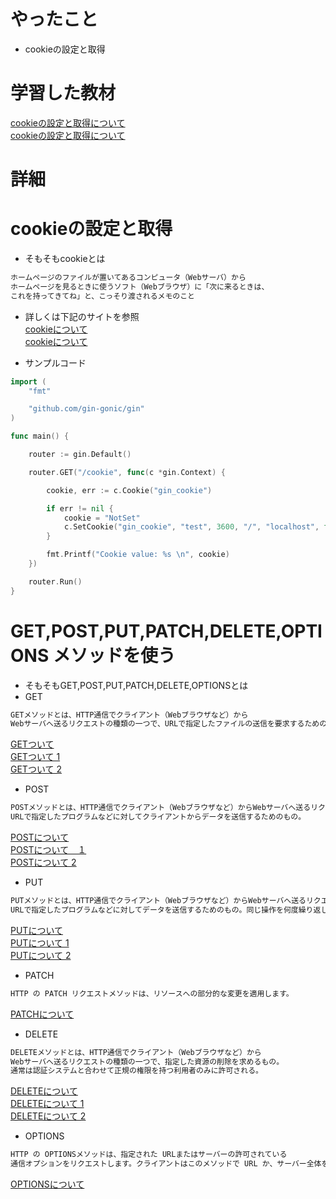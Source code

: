 # やったこと
- cookieの設定と取得


# 学習した教材
<a href="https://gin-gonic.com/ja/docs/examples/cookie/">cookieの設定と取得について</a><br>
<a href="[a/docs/examples/http-method/)](https://gin-gonic.com/ja/docs/examples/http-method/)">cookieの設定と取得について</a><br>


# 詳細
# cookieの設定と取得
- そもそもcookieとは
```go
ホームページのファイルが置いてあるコンピュータ（Webサーバ）から
ホームページを見るときに使うソフト（Webブラウザ）に「次に来るときは、
これを持ってきてね」と、こっそり渡されるメモのこと
```
- 詳しくは下記のサイトを参照<br>
<a href="https://wa3.i-3-i.info/word1725.html">cookieについて</a><br>
<a href="https://time-space.kddi.com/ict-keywords/20180726/2392">cookieについて</a><br>

- サンプルコード
```go
import (
    "fmt"

    "github.com/gin-gonic/gin"
)

func main() {

    router := gin.Default()

    router.GET("/cookie", func(c *gin.Context) {

        cookie, err := c.Cookie("gin_cookie")

        if err != nil {
            cookie = "NotSet"
            c.SetCookie("gin_cookie", "test", 3600, "/", "localhost", false, true)
        }

        fmt.Printf("Cookie value: %s \n", cookie)
    })

    router.Run()
}
```

# GET,POST,PUT,PATCH,DELETE,OPTIONS メソッドを使う
- そもそもGET,POST,PUT,PATCH,DELETE,OPTIONSとは
- GET
```go
GETメソッドとは、HTTP通信でクライアント（Webブラウザなど）から
Webサーバへ送るリクエストの種類の一つで、URLで指定したファイルの送信を要求するためのもの。
```
<a href="https://e-words.jp/w/GET%E3%83%A1%E3%82%BD%E3%83%83%E3%83%89.html">GETついて</a><br>
<a href="https://www.f5.com/ja_jp/services/resources/glossary/get-method#:~:text=GET%EF%BC%88GET%E3%83%A1%E3%82%BD%E3%83%83%E3%83%89%EF%BC%89%E3%81%A8%E3%81%AF,%E9%83%A8%E5%88%86%E3%81%A7%E6%A7%8B%E6%88%90%E3%81%95%E3%82%8C%E3%81%BE%E3%81%99%E3%80%82">GETついて 1</a><br>
<a href="https://wa3.i-3-i.info/word1495.html">GETついて 2</a><br>

- POST
```go
POSTメソッドとは、HTTP通信でクライアント（Webブラウザなど）からWebサーバへ送るリクエストの種類の一つで、
URLで指定したプログラムなどに対してクライアントからデータを送信するためのもの。
```

<a href="https://e-words.jp/w/POST%E3%83%A1%E3%82%BD%E3%83%83%E3%83%89.html">POSTについて</a><br>
<a href="https://www.f5.com/ja_jp/services/resources/glossary/post-method#:~:text=POST%EF%BC%88POST%E3%83%A1%E3%82%BD%E3%83%83%E3%83%89%EF%BC%89%E3%81%A8%E3%81%AF,%E9%83%A8%E5%88%86%E3%81%A7%E6%A7%8B%E6%88%90%E3%81%95%E3%82%8C%E3%81%BE%E3%81%99%E3%80%82">POSTについて　１</a><br>
<a href="https://wa3.i-3-i.info/word1496.html">POSTについて 2</a><br>

- PUT
```go
PUTメソッドとは、HTTP通信でクライアント（Webブラウザなど）からWebサーバへ送るリクエストの種類の一つで、
URLで指定したプログラムなどに対してデータを送信するためのもの。同じ操作を何度繰り返しても同じ結果となる。
```
<a href="https://e-words.jp/w/PUT%E3%83%A1%E3%82%BD%E3%83%83%E3%83%89.html">PUTについて</a><br>
<a href="https://wa3.i-3-i.info/word1496.html](https://developer.mozilla.org/ja/docs/Web/HTTP/Methods/PUT">PUTについて 1</a><br>
<a href="https://wa3.i-3-i.info/word1496.html](https://wa3.i-3-i.info/word16838.html">PUTについて 2</a><br>

- PATCH
```go
HTTP の PATCH リクエストメソッドは、リソースへの部分的な変更を適用します。
```

<a href="https://developer.mozilla.org/ja/docs/Web/HTTP/Methods/PATCH">PATCHについて</a><br>

- DELETE
```go
DELETEメソッドとは、HTTP通信でクライアント（Webブラウザなど）から
Webサーバへ送るリクエストの種類の一つで、指定した資源の削除を求めるもの。
通常は認証システムと合わせて正規の権限を持つ利用者のみに許可される。
```
<a href="https://wa3.i-3-i.info/word1496.html](https://e-words.jp/w/DELETE%E3%83%A1%E3%82%BD%E3%83%83%E3%83%89.html">DELETEについて</a><br>
<a href="https://developer.mozilla.org/ja/docs/Web/HTTP/Methods/DELETE">DELETEについて 1</a><br>
<a href="https://wa3.i-3-i.info/word16839.html">DELETEについて 2</a><br>

- OPTIONS
```go
HTTP の OPTIONSメソッドは、指定された URLまたはサーバーの許可されている
通信オプションをリクエストします。クライアントはこのメソッドで URL か、サーバー全体を表すアスタリスク (*) を指定することができます。
```
<a href="https://developer.mozilla.org/ja/docs/Web/HTTP/Methods/OPTIONS">OPTIONSについて</a><br>
